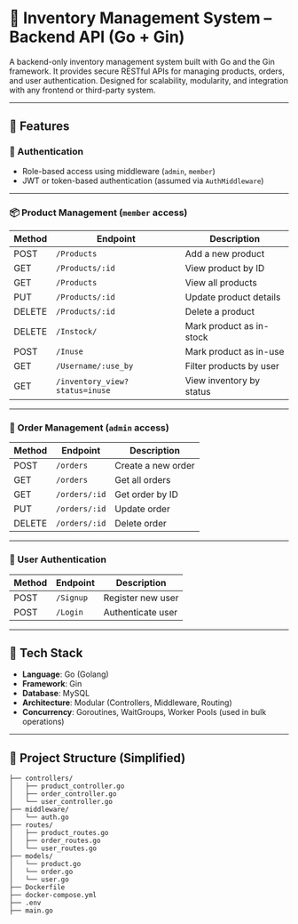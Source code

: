 # 🧾 Inventory Management System – Backend API (Go + Gin)

A backend-only inventory management system built with Go and the Gin framework. It provides secure RESTful APIs for managing products, orders, and user authentication. Designed for scalability, modularity, and integration with any frontend or third-party system.

---

## 🚀 Features

### 🔐 Authentication
- Role-based access using middleware (`admin`, `member`)
- JWT or token-based authentication (assumed via `AuthMiddleware`)

---

### 📦 Product Management (`member` access)
| Method | Endpoint                     | Description                          |
|--------|------------------------------|--------------------------------------|
| POST   | `/Products`                  | Add a new product                    |
| GET    | `/Products/:id`              | View product by ID                   |
| GET    | `/Products`                  | View all products                    |
| PUT    | `/Products/:id`              | Update product details               |
| DELETE | `/Products/:id`              | Delete a product                     |
| DELETE | `/Instock/`                  | Mark product as in-stock             |
| POST   | `/Inuse`                     | Mark product as in-use               |
| GET    | `/Username/:use_by`          | Filter products by user              |
| GET    | `/inventory_view?status=inuse` | View inventory by status           |

---

### 📑 Order Management (`admin` access)
| Method | Endpoint         | Description               |
|--------|------------------|---------------------------|
| POST   | `/orders`        | Create a new order        |
| GET    | `/orders`        | Get all orders            |
| GET    | `/orders/:id`    | Get order by ID           |
| PUT    | `/orders/:id`    | Update order              |
| DELETE | `/orders/:id`    | Delete order              |

---

### 👤 User Authentication
| Method | Endpoint   | Description        |
|--------|------------|--------------------|
| POST   | `/Signup`  | Register new user  |
| POST   | `/Login`   | Authenticate user  |

---

## 🧱 Tech Stack

- **Language**: Go (Golang)
- **Framework**: Gin
- **Database**: MySQL
- **Architecture**: Modular (Controllers, Middleware, Routing)
- **Concurrency**: Goroutines, WaitGroups, Worker Pools (used in bulk operations)

---

## 📁 Project Structure (Simplified)

```plaintext
├── controllers/
│   ├── product_controller.go
│   ├── order_controller.go
│   └── user_controller.go
├── middleware/
│   └── auth.go
├── routes/
│   ├── product_routes.go
│   ├── order_routes.go
│   └── user_routes.go
├── models/
│   └── product.go
│   └── order.go
│   └── user.go
├── Dockerfile
├── docker-compose.yml
├── .env
├── main.go


